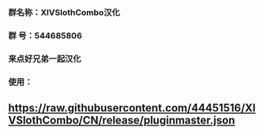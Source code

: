 ### 群名称：XIVSlothCombo汉化
### 群   号：544685806
### 来点好兄弟一起汉化
### 使用：
##  https://raw.githubusercontent.com/44451516/XIVSlothCombo/CN/release/pluginmaster.json